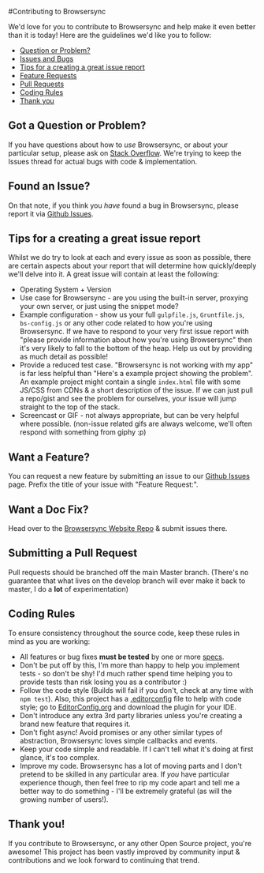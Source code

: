 #Contributing to Browsersync

We'd love for you to contribute to Browsersync and help make it even better than it is
today! Here are the guidelines we'd like you to follow:

 - [Question or Problem?](#question)
 - [Issues and Bugs](#issue)
 - [Tips for a creating a great issue report](#tips)
 - [Feature Requests](#feature)
 - [Pull Requests](#pull)
 - [Coding Rules](#rules)
 - [Thank you](#thanks)

## <a name="question"></a> Got a Question or Problem?

If you have questions about how to *use* Browsersync, or about your particular setup, please
ask on [Stack Overflow](http://stackoverflow.com/). We're trying to keep the Issues thread
for actual bugs with code & implementation.

## <a name="issue"></a> Found an Issue?
On that note, if you think you *have* found a bug in Browsersync, please report
it via [Github Issues](https://github.com/BrowserSync/browser-sync/issues).

## <a name="tips"></a> Tips for a creating a great issue report

Whilst we do try to look at each and every issue as soon as possible, there are certain
aspects about your report that will determine how quickly/deeply we'll delve into it. A great
issue will contain at least the following:

* Operating System + Version
* Use case for Browsersync - are you using the built-in server, proxying your own server, or just using the snippet mode?
* Example configuration - show us your full `gulpfile.js`, `Gruntfile.js`, `bs-config.js` or any other code related to how you're using
Browsersync. If we have to respond to your very first issue report with "please provide information about how you're using Browsersync"
then it's very likely to fall to the bottom of the heap. Help us out by providing as much detail as possible!
* Provide a reduced test case. "Browsersync is not working with my app" is far less helpful than "Here's a example project showing the problem".
An example project might contain a single `index.html` file with some JS/CSS from CDNs & a short description of the issue. If we
 can just pull a repo/gist and see the problem for ourselves, your issue will jump straight to the top of the stack.
* Screencast or GIF - not always appropriate, but can be very helpful where possible. (non-issue related gifs are always welcome, we'll often
respond with something from giphy :p)

## <a name="feature"></a> Want a Feature?
You can request a new feature by submitting an issue to our [Github Issues](https://github.com/BrowserSync/browser-sync/issues) page.
Prefix the title of your issue with "Feature Request:".

## <a name="docs"></a> Want a Doc Fix?
Head over to the [Browsersync Website Repo](https://github.com/BrowserSync/browsersync.github.io) & submit issues there.

## <a name="pull"></a> Submitting a Pull Request
Pull requests should be branched off the main Master branch. (There's no guarantee that what lives on the develop
branch will ever make it back to master, I do a **lot** of experimentation)

## <a name="rules"></a> Coding Rules
To ensure consistency throughout the source code, keep these rules in mind as you are working:

* All features or bug fixes **must be tested** by one or more [specs](https://github.com/BrowserSync/browser-sync/tree/master/test/specs).
* Don't be put off by this, I'm more than happy to help you implement tests - so don't be shy! I'd much rather spend time helping
you to provide tests than risk losing you as a contributor :)
* Follow the code style (Builds will fail if you don't, check at any time with `npm test`). Also, this project has a [.editorconfig](.editorconfig) file to help with code style; go to [EditorConfig.org](http://editorconfig.org) and download the plugin for your IDE.
* Don't introduce any extra 3rd party libraries unless you're creating a brand new feature that requires it.
* Don't fight async! Avoid promises or any other similar types of abstraction, Browsersync loves simple
callbacks and events.
* Keep your code simple and readable. If I can't tell what it's doing at first glance, it's too complex.
* Improve my code. Browsersync has a lot of moving parts and I don't pretend to be skilled in any particular area.
If *you* have particular experience though, then feel free to rip my code apart and tell me a better way to do something - I'll be
extremely grateful (as will the growing number of users!).


## <a name="thanks"></a> Thank you!
If you contribute to Browsersync, or any other Open Source project, you're awesome! This project has been vastly improved
 by community input & contributions and we look forward to continuing that trend.

